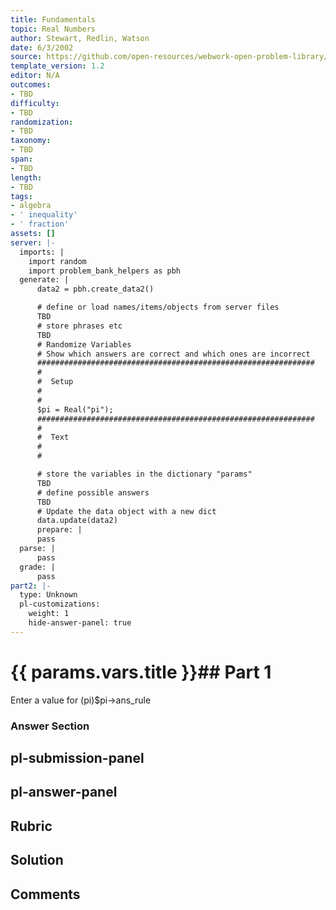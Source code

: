 ```yaml
---
title: Fundamentals
topic: Real Numbers
author: Stewart, Redlin, Watson
date: 6/3/2002
source: https://github.com/open-resources/webwork-open-problem-library/tree/master/Contrib/BrockPhysics/College_Physics_Urone/34.Frontiers_of_Physics/34-02.Relativity_Quantum_Gravity/NU_U17-34-02-001.pg
template_version: 1.2
editor: N/A
outcomes:
- TBD
difficulty:
- TBD
randomization:
- TBD
taxonomy:
- TBD
span:
- TBD
length:
- TBD
tags:
- algebra
- ' inequality'
- ' fraction'
assets: []
server: |-
  imports: |
    import random
    import problem_bank_helpers as pbh
  generate: |
      data2 = pbh.create_data2()

      # define or load names/items/objects from server files
      TBD
      # store phrases etc
      TBD
      # Randomize Variables
      # Show which answers are correct and which ones are incorrect
      ##############################################################
      #
      #  Setup
      #
      #
      $pi = Real("pi");
      ##############################################################
      #
      #  Text
      #
      #

      # store the variables in the dictionary "params"
      TBD
      # define possible answers
      TBD
      # Update the data object with a new dict
      data.update(data2)
      prepare: |
      pass
  parse: |
      pass
  grade: |
      pass
part2: |-
  type: Unknown
  pl-customizations:
    weight: 1
    hide-answer-panel: true
---
```


# {{ params.vars.title }}## Part 1 
Enter a value for (pi)$pi->ans_rule 


### Answer Section 


## pl-submission-panel 


## pl-answer-panel 


## Rubric 


## Solution 


## Comments 


